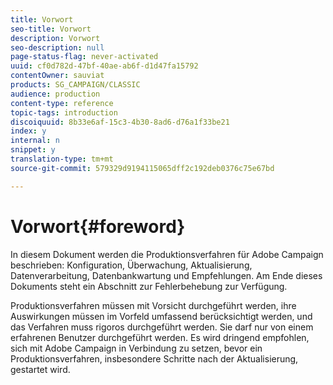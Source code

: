 ```yaml
---
title: Vorwort
seo-title: Vorwort
description: Vorwort
seo-description: null
page-status-flag: never-activated
uuid: cf0d782d-47bf-40ae-ab6f-d1d47fa15792
contentOwner: sauviat
products: SG_CAMPAIGN/CLASSIC
audience: production
content-type: reference
topic-tags: introduction
discoiquuid: 8b33e6af-15c3-4b30-8ad6-d76a1f33be21
index: y
internal: n
snippet: y
translation-type: tm+mt
source-git-commit: 579329d9194115065dff2c192deb0376c75e67bd

---
```



# Vorwort{#foreword}

In diesem Dokument werden die Produktionsverfahren für Adobe Campaign beschrieben: Konfiguration, Überwachung, Aktualisierung, Datenverarbeitung, Datenbankwartung und Empfehlungen. Am Ende dieses Dokuments steht ein Abschnitt zur Fehlerbehebung zur Verfügung.

Produktionsverfahren müssen mit Vorsicht durchgeführt werden, ihre Auswirkungen müssen im Vorfeld umfassend berücksichtigt werden, und das Verfahren muss rigoros durchgeführt werden. Sie darf nur von einem erfahrenen Benutzer durchgeführt werden. Es wird dringend empfohlen, sich mit Adobe Campaign in Verbindung zu setzen, bevor ein Produktionsverfahren, insbesondere Schritte nach der Aktualisierung, gestartet wird.
